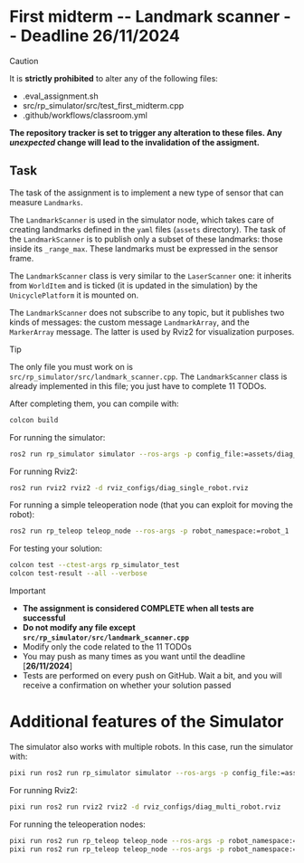 # First midterm -- Landmark scanner -- Deadline 26/11/2024
> [!CAUTION]
> It is **strictly prohibited** to alter any of the following files:
> - .eval_assignment.sh
> - src/rp_simulator/src/test_first_midterm.cpp
> - .github/workflows/classroom.yml
> 
> **The repository tracker is set to trigger any alteration to these files. Any _unexpected_ change will lead to the invalidation of the assigment.**

## Task
The task of the assignment is to implement a new type of sensor that can measure `Landmarks`.

The `LandmarkScanner` is used in the simulator node, which takes care of creating landmarks defined in the `yaml` files (`assets` directory). The task of the `LandmarkScanner` is to publish only a subset of these landmarks: those inside its `_range_max`. These landmarks must be expressed in the sensor frame.

The `LandmarkScanner` class is very similar to the `LaserScanner` one: it inherits from `WorldItem` and is ticked (it is updated in the simulation) by the `UnicyclePlatform` it is mounted on.

The `LandmarkScanner` does not subscribe to any topic, but it publishes two kinds of messages: the custom message `LandmarkArray`, and the `MarkerArray` message. The latter is used by Rviz2 for visualization purposes.

>[!TIP]
The only file you must work on is `src/rp_simulator/src/landmark_scanner.cpp`. The `LandmarkScanner` class is already implemented in this file; you just have to complete 11 TODOs.

After completing them, you can compile with:
```sh
colcon build
```
For running the simulator:
```sh
ros2 run rp_simulator simulator --ros-args -p config_file:=assets/diag_single_robot.yaml
```
For running Rviz2:
```sh
ros2 run rviz2 rviz2 -d rviz_configs/diag_single_robot.rviz
```
For running a simple teleoperation node (that you can exploit for moving the robot):
```sh
ros2 run rp_teleop teleop_node --ros-args -p robot_namespace:=robot_1
```
For testing your solution:
```sh
colcon test --ctest-args rp_simulator_test
colcon test-result --all --verbose
```

> [!IMPORTANT]
> - **The assignment is considered COMPLETE when all tests are successful**
> - **Do not modify any file except `src/rp_simulator/src/landmark_scanner.cpp`**
> - Modify only the code related to the 11 TODOs
> - You may push as many times as you want until the deadline \[**26/11/2024**\]
> - Tests are performed on every push on GitHub. Wait a bit, and you will receive a confirmation on whether your solution passed

# Additional features of the Simulator
The simulator also works with multiple robots. In this case, run the simulator with:
```sh
pixi run ros2 run rp_simulator simulator --ros-args -p config_file:=assets/diag_multi_robot.yaml
```
For running Rviz2:
```sh
pixi run ros2 run rviz2 rviz2 -d rviz_configs/diag_multi_robot.rviz
```
For running the teleoperation nodes:
```sh
pixi run ros2 run rp_teleop teleop_node --ros-args -p robot_namespace:=robot_1
pixi run ros2 run rp_teleop teleop_node --ros-args -p robot_namespace:=robot_2
```


